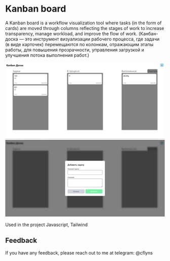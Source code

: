 
# Kanban board

A Kanban board is a workflow visualization tool where tasks (in the form of cards) are moved through columns reflecting the stages of work to increase transparency, manage workload, and improve the flow of work. (Канбан-доска — это инструмент визуализации рабочего процесса, где задачи (в виде карточек) перемещаются по колонкам, отражающим этапы работы, для повышения прозрачности, управления загрузкой и улучшения потока выполнения работ.)

![kanban](/preview.PNG)
![kanban](/preview2.PNG)


Used in the project Javascript, Tailwind
## Feedback

If you have any feedback, please reach out to me at telegram: @cflyns
